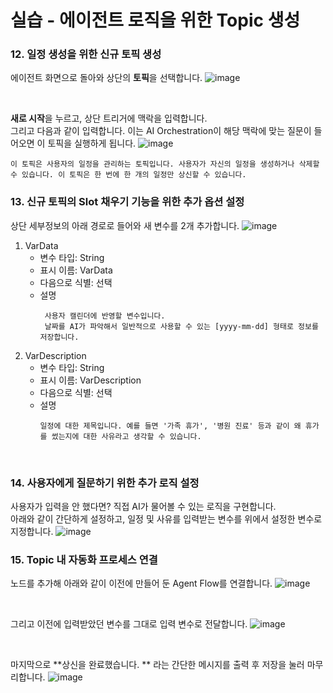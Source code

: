 실습 - 에이전트 로직을 위한 Topic 생성
===

### 12. 일정 생성을 위한 신규 토픽 생성
에이전트 화면으로 돌아와 상단의 **토픽**을 선택합니다. 
![image](https://github.com/user-attachments/assets/f493914f-f1fa-49fb-a22b-7cba3dbcb78f)

</br>

**새로 시작**을 누르고, 상단 트리거에 맥락을 입력합니다.   
그리고 다음과 같이 입력합니다. 이는 AI Orchestration이 해당 맥락에 맞는 질문이 들어오면 이 토픽을 실행하게 됩니다.
![image](https://github.com/user-attachments/assets/ea4856e9-f016-4fb6-a159-e8f69a879b76)

```
이 토픽은 사용자의 일정을 관리하는 토픽입니다. 사용자가 자신의 일정을 생성하거나 삭제할 수 있습니다. 이 토픽은 한 번에 한 개의 일정만 상신할 수 있습니다.
```

### 13. 신규 토픽의 Slot 채우기 기능을 위한 추가 옵션 설정
상단 세부정보의 아래 경로로 들어와 새 변수를 2개 추가합니다.
![image](https://github.com/user-attachments/assets/e15910d4-1eca-4eb7-910b-6ea2bc5b322f)

1) VarData
   - 변수 타입: String
   - 표시 이름: VarData
   - 다음으로 식별: 선택
   - 설명
       ```
        사용자 캘린더에 반영할 변수입니다. 
        날짜를 AI가 파악해서 일반적으로 사용할 수 있는 [yyyy-mm-dd] 형태로 정보를 저장합니다.
      ```
2) VarDescription
   - 변수 타입: String
   - 표시 이름: VarDescription
   - 다음으로 식별: 선택
   - 설명
        ```
        일정에 대한 제목입니다. 예를 들면 '가족 휴가', '병원 진료' 등과 같이 왜 휴가를 썼는지에 대한 사유라고 생각할 수 있습니다.
        ```

</br>

### 14. 사용자에게 질문하기 위한 추가 로직 설정
사용자가 입력을 안 했다면? 직접 AI가 물어볼 수 있는 로직을 구현합니다.   
아래와 같이 간단하게 설정하고, 일정 및 사유를 입력받는 변수를 위에서 설정한 변수로 지정합니다.
![image](https://github.com/user-attachments/assets/78d04572-e7ad-4c38-849c-766a962a6ab5)


### 15. Topic 내 자동화 프로세스 연결
노드를 추가해 아래와 같이 이전에 만들어 둔 Agent Flow를 연결합니다.
![image](https://github.com/user-attachments/assets/721e0bf3-6fdf-42fd-841d-f44147d12c2d)

</br>

그리고 이전에 입력받았던 변수를 그대로 입력 변수로 전달합니다.
![image](https://github.com/user-attachments/assets/847f9afd-b3f6-485c-8eea-b3f9cd0c8d41)

</br>

마지막으로 **상신을 완료했습니다. ** 라는 간단한 메시지를 출력 후 저장을 눌러 마무리합니다.
![image](https://github.com/user-attachments/assets/953462c6-1f9e-4b61-97d6-940b7433c81e)

